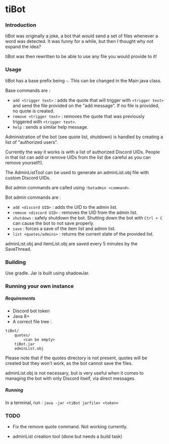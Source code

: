 # tiBot
### Introduction

tiBot was originally a joke, a bot that would send a set of files whenever a word was detected. It was funny for a while, but then I thought why not expand the idea?

tiBot was then rewritten to be able to use any file you would provide to it!

### Usage

tiBot has a base prefix being `~`. This can be changed in the Main java class.

Base commands are :
- `add <trigger text>` : adds the quote that will trigger with `<trigger text>` and send the file provided on the "add message". If no file is provided, no quote is created.
- `remove <trigger text>` : removes the quote that was previously triggered with `<trigger text>`.
- `help` : sends a similar help message.

Administration of the bot (see quote list, shutdown) is handled by creating a list of "authorized users".

Currently the way it works is with a list of authorized Discord UIDs. People in that list can add or remove UIDs from the list (be careful as you can remove yourself!).

The AdminListTool can be used to generate an adminList.obj file with custom Discord UIDs.

Bot admin commands are called using `!botadmin <command>`.

Bot admin commands are :
- `add <discord UID>` : adds the UID to the admin list.
- `remove <discord UID>` : removes the UID from the admin list.
- `shutdown` : safely shutdown the bot. Shutting down the bot with `Ctrl + C` can cause the bot to not save properly.
- `save` : forces a save of the item list and admin list.
- `list <quotes/admins>` : returns the current state of the provided list.

adminList.obj and itemList.obj are saved every 5 minutes by the SaveThread.

### Building

Use gradle. Jar is built using shadowJar.

### Running your own instance

##### Requirements
- Discord bot token
- Java 8+
- A correct file tree :
```
tiBot/
    quotes/
        <can be empty>
    tiBot.jar
    adminList.obj
```
Please note that if the quotes directory is not present, quotes will be created but they won't work, as the bot cannot save the files.

adminList.obj is not necessary, but is very useful when it comes to managing the bot with only Discord itself, via direct messages.

##### Running

In a terminal, run :
`java -jar <tiBot jarfile> <token>`

### TODO

- Fix the remove quote command. Not working currently.

- adminList creation tool (done but needs a build task)